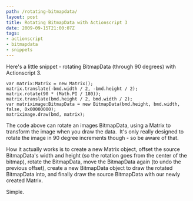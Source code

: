 ```yaml
---
path: /rotating-bitmapdata/
layout: post
title: Rotating BitmapData with Actionscript 3
date: 2009-09-15T21:00:07Z
tags:
- actionscript
- bitmapdata
- snippets
---
```


Here's a little snippet - rotating BitmapData (through 90 degrees) with Actionscript 3.

```
var matrix:Matrix = new Matrix();
matrix.translate(-bmd.width / 2, -bmd.height / 2);
matrix.rotate(90 * (Math.PI / 180));
matrix.translate(bmd.height / 2, bmd.width / 2);
var matriximage:BitmapData = new BitmapData(bmd.height, bmd.width, false, 0x00000000);
matriximage.draw(bmd, matrix);
```

The code above can rotate an images BitmapData, using a Matrix to transform the image when you draw the data.  It's only really designed to rotate the image in 90 degree increments though - so be aware of that.

How it actually works is to create a new Matrix object, offset the source BitmapData's width and height (so the rotation goes from the center of the bitmap), rotate the BitmapData, move the BitmapData again (to undo the previous offset), create a new BitmapData object to draw the rotated BitmapData into, and finally draw the source BitmapData with our newly created Matrix.

Simple.